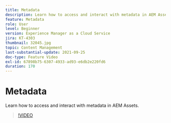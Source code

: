 ```yaml
---
title: Metadata
description: Learn how to access and interact with metadata in AEM Assets.
feature: Metadata
role: User
level: Beginner
version: Experience Manager as a Cloud Service
jira: KT-4303
thumbnail: 32045.jpg
topic: Content Management
last-substantial-update: 2021-09-25
doc-type: Feature Video
exl-id: 67898b75-6307-4933-ad93-e6db2e220fd6
duration: 170
---
```

# Metadata

 Learn how to access and interact with metadata in AEM Assets.

>[!VIDEO](https://video.tv.adobe.com/v/32045?quality=12&learn=on)
